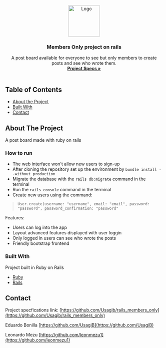 
<br />
<p align="center">
  <a href="https://github.com/Usagib/rails_members_only">
    <img src="https://pa1.narvii.com/6698/7a9dc78a2ab261a4e18c5d10c9e62debe7892b2a_00.gif" alt="Logo" width="100" height="100">
  </a>

  <h3 align="center">Members Only project on rails</h3>

  <p align="center">
    A post board available for everyone to see but only members to create posts and see who wrote them.
    <br />
    <a href="https://www.theodinproject.com/courses/ruby-on-rails/lessons/authentication"><strong>Project Specs »</strong></a>
    <br />
    <br />
  </p>
</p>



<!-- TABLE OF CONTENTS -->
## Table of Contents

* [About the Project](#about-the-project)
* [Built With](#built-with)
* [Contact](#contact)



<!-- ABOUT THE PROJECT -->
## About The Project

A post board made with ruby on rails

### How to run
  - The web interface won't allow new users to sign-up
  - After cloning the repository set up the environment by `bundle install --without production`
  - Migrate the database with the `rails db:migrate` command in the terminal
  - Run the `rails console` command in the terminal
  - Create new users using the command: 
  
  > `User.create(username: "username", email: "email", password: "password", password_confirmation: "password" `
 
Features:

* Users can log into the app
* Layout advanced features displayed with user loggin
* Only logged in users can see who wrote the posts
* Friendly bootstrap frontend


### Built With

Project built in Ruby on Rails
* [Ruby](https://www.ruby-lang.org/en/)
* [Rails](https://rubyonrails.org/)


## Contact

Project specfications link: [https://github.com/Usagib/rails_members_only](https://github.com/Usagib/rails_members_only)

Eduardo Bonilla [https://github.com/UsagiB](https://github.com/UsagiB)

Leonardo Mezu [https://github.com/leonmezu1](https://github.com/leonmezu1)
